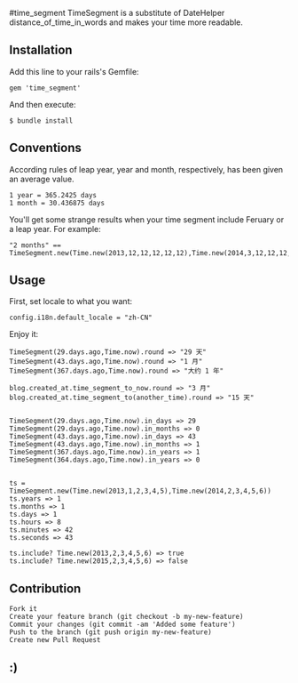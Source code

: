 #time_segment
TimeSegment is a substitute of DateHelper distance_of_time_in_words and makes your time more readable.

## Installation
Add this line to your rails's Gemfile:

    gem 'time_segment'

And then execute:

    $ bundle install

## Conventions
According rules of leap year,  year and month, respectively, has been given an average value.

    1 year = 365.2425 days
    1 month = 30.436875 days
    
You'll get some strange results when your time segment include Feruary or a leap year. For example:

    "2 months" == TimeSegment.new(Time.new(2013,12,12,12,12,12),Time.new(2014,3,12,12,12,12)).round

## Usage
First, set locale to what you want:
    
    config.i18n.default_locale = "zh-CN"

Enjoy it:

    TimeSegment(29.days.ago,Time.now).round => "29 天"
    TimeSegment(43.days.ago,Time.now).round => "1 月"
    TimeSegment(367.days.ago,Time.now).round => "大约 1 年"
    
    blog.created_at.time_segment_to_now.round => "3 月"
    blog.created_at.time_segment_to(another_time).round => "15 天"


    TimeSegment(29.days.ago,Time.now).in_days => 29
    TimeSegment(29.days.ago,Time.now).in_months => 0
    TimeSegment(43.days.ago,Time.now).in_days => 43
    TimeSegment(43.days.ago,Time.now).in_months => 1
    TimeSegment(367.days.ago,Time.now).in_years => 1
    TimeSegment(364.days.ago,Time.now).in_years => 0


    ts = TimeSegment.new(Time.new(2013,1,2,3,4,5),Time.new(2014,2,3,4,5,6))
    ts.years => 1
    ts.months => 1
    ts.days => 1
    ts.hours => 8
    ts.minutes => 42
    ts.seconds => 43

    ts.include? Time.new(2013,2,3,4,5,6) => true
    ts.include? Time.new(2015,2,3,4,5,6) => false

## Contribution
    Fork it
    Create your feature branch (git checkout -b my-new-feature)
    Commit your changes (git commit -am 'Added some feature')
    Push to the branch (git push origin my-new-feature)
    Create new Pull Request

## :)
